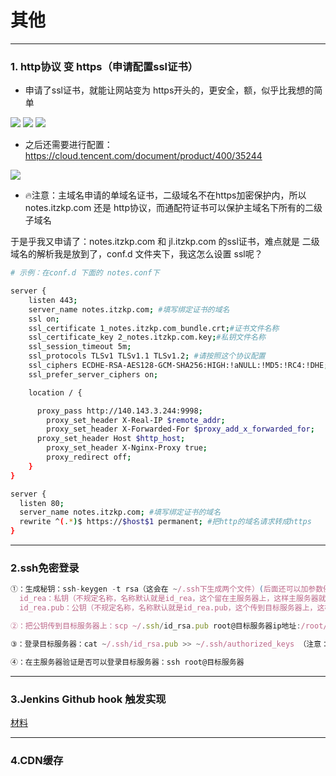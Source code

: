# 其他

---

### 1. http协议 变 https（申请配置ssl证书）

- 申请了ssl证书，就能让网站变为 https开头的，更安全，额，似乎比我想的简单

<img src="https://itzkp-1253302184.cos.ap-beijing.myqcloud.com/notes/1.quickcheck/3.%E8%BF%90%E7%BB%B4/1.png" />
<img src="https://itzkp-1253302184.cos.ap-beijing.myqcloud.com/notes/1.quickcheck/3.%E8%BF%90%E7%BB%B4/2.png" />
<img src="https://itzkp-1253302184.cos.ap-beijing.myqcloud.com/notes/1.quickcheck/3.%E8%BF%90%E7%BB%B4/3.png" />


- 之后还需要进行配置：https://cloud.tencent.com/document/product/400/35244

<img src="https://itzkp-1253302184.cos.ap-beijing.myqcloud.com/notes/1.quickcheck/3.%E8%BF%90%E7%BB%B4/3.png" />

- 🔥注意：主域名申请的单域名证书，二级域名不在https加密保护内，所以 notes.itzkp.com 还是 http协议，而通配符证书可以保护主域名下所有的二级子域名

于是乎我又申请了：notes.itzkp.com 和 jl.itzkp.com 的ssl证书，难点就是 二级域名的解析我是放到了，conf.d 文件夹下，我这怎么设置 ssl呢？

```sh
# 示例：在conf.d 下面的 notes.conf下

server {
	listen 443;
    server_name notes.itzkp.com; #填写绑定证书的域名
    ssl on;
    ssl_certificate 1_notes.itzkp.com_bundle.crt;#证书文件名称
    ssl_certificate_key 2_notes.itzkp.com.key;#私钥文件名称
    ssl_session_timeout 5m;
    ssl_protocols TLSv1 TLSv1.1 TLSv1.2; #请按照这个协议配置
    ssl_ciphers ECDHE-RSA-AES128-GCM-SHA256:HIGH:!aNULL:!MD5:!RC4:!DHE;#请按照这个套件配置
    ssl_prefer_server_ciphers on;

    location / {

      proxy_pass http://140.143.3.244:9998;
    	proxy_set_header X-Real-IP $remote_addr;
   	 	proxy_set_header X-Forwarded-For $proxy_add_x_forwarded_for;
   	  proxy_set_header Host $http_host;
  		proxy_set_header X-Nginx-Proxy true;
  		proxy_redirect off;        
    }
}

server {
  listen 80;
  server_name notes.itzkp.com; #填写绑定证书的域名
  rewrite ^(.*)$ https://$host$1 permanent; #把http的域名请求转成https
}

```

---

### 2.ssh免密登录

```js
①：生成秘钥：ssh-keygen -t rsa（这会在 ~/.ssh下生成两个文件）(后面还可以加参数例如：-f 'zhu_key' 这是生成秘钥名称，就会生成 zhu_key 和 zhu_key.pub)
  id_rea：私钥（不规定名称，名称默认就是id_rea，这个留在主服务器上，这样主服务器就能访问具有公钥的服务器就不用密码了）
  id_rea.pub：公钥（不规定名称，名称默认就是id_rea.pub，这个传到目标服务器上，这样会使具有私钥的服务器不用密码就能连接）

②：把公钥传到目标服务器上：scp ~/.ssh/id_rsa.pub root@目标服务器ip地址:/root/.ssh

③：登录目标服务器：cat ~/.ssh/id_rsa.pub >> ~/.ssh/authorized_keys （注意：> 是覆盖，>> 是追加）

④：在主服务器验证是否可以登录目标服务器：ssh root@目标服务器
```

---

### 3.Jenkins Github hook 触发实现

[材料](https://www.cnblogs.com/weschen/p/6867885.html)

---

### 4.CDN缓存